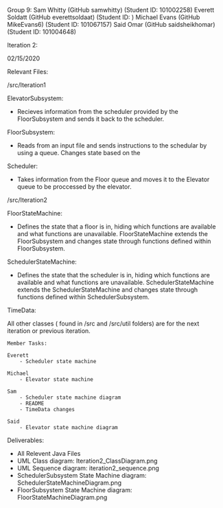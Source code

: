 Group 9:
Sam Whitty		(GitHub samwhitty)	(Student ID: 101002258)
Everett	Soldatt		(GitHub everettsoldaat)	(Student ID: )
Michael Evans		(GitHub MikeEvans6)	(Student ID: 101067157)
Said Omar		(GitHub saidsheikhomar)	(Student ID: 101004648)

Iteration 2:

02/15/2020

Relevant Files:

  /src/Iteration1

  ElevatorSubsystem: 
  
  - Recieves information from the scheduler provided by the FloorSubsystem
  and sends it back to the scheduler.

  FloorSubsystem: 
  
  - Reads from an input file and sends instructions to the schedular by using a queue. Changes state based on the

  Scheduler:
  
  - Takes information from the Floor queue and moves it to the Elevator queue to be 
  proccessed by the elevator. 

  /src/Iteration2

  FloorStateMachine:
  
  - Defines the state that a floor is in, hiding which functions are available and what functions are unavailable. FloorStateMachine extends the FloorSubsystem and changes state through functions defined within FloorSubsystem.

  SchedulerStateMachine:
  
  - Defines the state that the scheduler is in, hiding which functions are available and what functions are unavailable. SchedulerStateMachine extends the SchedulerStateMachine and changes state through functions defined within SchedulerSubsystem.

  TimeData:


All other classes ( found in /src and /src/util folders) are for the next iteration or previous iteration.

	Member Tasks:
  
	Everett
		- Scheduler state machine

	Michael
		- Elevator state machine

	Sam
		- Scheduler state machine diagram
		- README
		- TimeData changes

	Said
		- Elevator state machine diagram

Deliverables:
- All Relevent Java Files
- UML Class diagram: Iteration2_ClassDiagram.png
- UML Sequence diagram: iteration2_sequence.png
- SchedulerSubsystem State Machine diagram: SchedulerStateMachineDiagram.png
- FloorSubsystem State Machine diagram: FloorStateMachineDiagram.png
